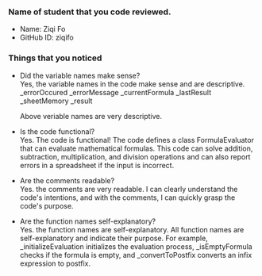 ### Name of student that you code reviewed.
- Name: Ziqi Fo
- GitHub ID: ziqifo


### Things that you noticed
- Did the variable names make sense?  
Yes, the variable names in the code make sense and are descriptive.  
  _errorOccured
  _errorMessage
  _currentFormula
  _lastResult
  _sheetMemory
  _result

  Above veriable names are very descriptive.

- Is the code functional?  
Yes. The code is functional! The code defines a class FormulaEvaluator that can evaluate mathematical formulas. This code can solve addition, subtraction, multiplication, and division operations and can also report errors in a spreadsheet if the input is incorrect.

- Are the comments readable?  
Yes. the comments are very readable. I can clearly understand the code's intentions, and with the comments, I can quickly grasp the code's purpose.

- Are the function names self-explanatory?  
Yes. the function names are self-explanatory. All function names are self-explanatory and indicate their purpose. For example, _initializeEvaluation initializes the evaluation process, _isEmptyFormula checks if the formula is empty, and _convertToPostfix converts an infix expression to postfix.

